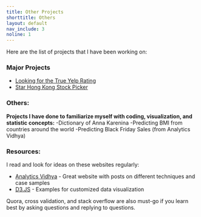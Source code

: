 ```yaml
---
title: Other Projects
shorttitle: Others
layout: default
nav_include: 3
noline: 1
---
```


 Here are the list of projects that I have been working on:
 
 ### Major Projects
 
- [Looking for the True Yelp Rating](YelpReview.html) 
- [Star Hong Kong Stock Picker](starstockpicker.html)
 
 
 ### Others:
 
 **Projects I have done to familiarize myself with coding, visualization, and statistic concepts:**
 -Dictionary of Anna Karenina
 -Predicting BMI from countries around the world 
 -Predicting Black Friday Sales (from Analytics Vidhya)
 
 
 ### Resources:
 I read and look for ideas on these websites regularly:
 
 - [Analytics Vidhya](https://www.analyticsvidhya.com/) - Great website with posts on different techniques and case samples
 - [D3.JS](https://github.com/d3/d3/wiki/Gallery) - Examples for customized data visualization 
 
 
 Quora, cross validation, and stack overflow are also must-go if you learn best by asking questions and replying to questions. 
